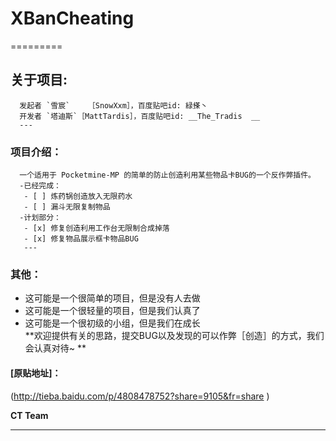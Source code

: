 # XBanCheating  
=========  
## **关于项目**:  
      发起者 `雪宸`    ［SnowXxm］，百度贴吧id: 緑搽丶  
      开发者 `塔迪斯`［MattTardis］，百度贴吧id: __The_Tradis  __
      ---
###  **项目介绍**：  
      一个适用于 Pocketmine-MP 的简单的防止创造利用某些物品卡BUG的一个反作弊插件。  
      -已经完成：  
       - [ ] 炼药锅创造放入无限药水  
       - [ ] 漏斗无限复制物品 
      -计划部分：  
       - [x] 修复创造利用工作台无限制合成掉落  
       - [x] 修复物品展示框卡物品BUG  
       ---
### **其他**：  
* 这可能是一个很简单的项目，但是没有人去做  
* 这可能是一个很轻量的项目，但是我们认真了  
* 这可能是一个很初级的小组，但是我们在成长 </br>
**欢迎提供有关的思路，提交BUG以及发现的可以作弊［创造］的方式，我们会认真对待~  **
#### [原贴地址]：  
(http://tieba.baidu.com/p/4808478752?share=9105&fr=share ) 

__CT Team__
__________
